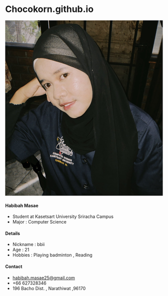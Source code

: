 # Chocokorn.github.io
![B.png](./1.jpg) 
#### Habibah Masae
  - Student at Kasetsart University Sriracha Campus
  - Major : Computer Science

#### Details
  - Nickname : bbii
  - Age : 21
  - Hobbies : Playing badminton , Reading

#### Contact
  - habibah.masae25@gmail.com
  - +66 627328346
  - 196 Bacho Dist. , Narathiwat  ,96170



